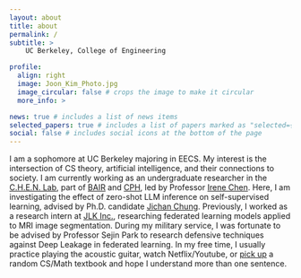 ```yaml
---
layout: about
title: about
permalink: /
subtitle: >
    UC Berkeley, College of Engineering

profile:
  align: right
  image: Joon_Kim_Photo.jpg
  image_circular: false # crops the image to make it circular
  more_info: >

news: true # includes a list of news items
selected_papers: true # includes a list of papers marked as "selected={true}"
social: false # includes social icons at the bottom of the page
---
```


I am a sophomore at UC Berkeley majoring in EECS. My interest is the intersection of CS theory, artificial intelligence, and their connections to society. I am currently working as an undergraduate researcher in the [C.H.E.N. Lab](https://chenlab.io/), part of [BAIR](https://bair.berkeley.edu/) and [CPH](https://computationalhealth.berkeley.edu/), led by Professor [Irene Chen](https://irenechen.net/). Here, I am investigating the effect of zero-shot LLM inference on self-supervised learning, advised by Ph.D. candidate [Jichan Chung](https://scholar.google.com/citations?user=pXQfWTkAAAAJ&hl=en). Previously, I worked as a research intern at [JLK Inc.](https://jlkgroup.com/en/about/), researching federated learning models applied to MRI image segmentation. During my military service, I was fortunate to be advised by Professor Sejin Park to research defensive techniques against Deep Leakage in federated learning. In my free time, I usually practice playing the acoustic guitar, watch Netflix/Youtube, or [pick up](./readings) a random CS/Math textbook and hope I understand more than one sentence.
